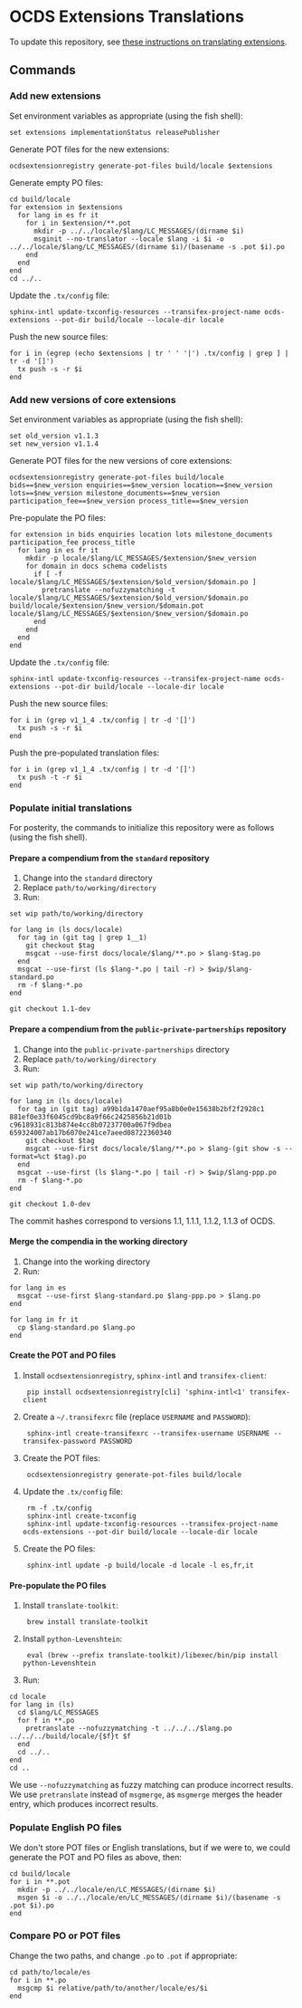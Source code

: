 # OCDS Extensions Translations

To update this repository, see [these instructions on translating extensions](https://ocdsextensionregistry.readthedocs.io/en/latest/translation.html).

## Commands

### Add new extensions

Set environment variables as appropriate (using the fish shell):

```
set extensions implementationStatus releasePublisher
```

Generate POT files for the new extensions:

```
ocdsextensionregistry generate-pot-files build/locale $extensions
```

Generate empty PO files:

```
cd build/locale
for extension in $extensions
  for lang in es fr it
    for i in $extension/**.pot
      mkdir -p ../../locale/$lang/LC_MESSAGES/(dirname $i)
      msginit --no-translator --locale $lang -i $i -o ../../locale/$lang/LC_MESSAGES/(dirname $i)/(basename -s .pot $i).po
    end
  end
end
cd ../..
```

Update the `.tx/config` file:

```
sphinx-intl update-txconfig-resources --transifex-project-name ocds-extensions --pot-dir build/locale --locale-dir locale
```

Push the new source files:

```
for i in (egrep (echo $extensions | tr ' ' '|') .tx/config | grep ] | tr -d '[]')
  tx push -s -r $i
end
```

### Add new versions of core extensions

Set environment variables as appropriate (using the fish shell):

```
set old_version v1.1.3
set new_version v1.1.4
```

Generate POT files for the new versions of core extensions:

```
ocdsextensionregistry generate-pot-files build/locale bids==$new_version enquiries==$new_version location==$new_version lots==$new_version milestone_documents==$new_version participation_fee==$new_version process_title==$new_version
```

Pre-populate the PO files:

```
for extension in bids enquiries location lots milestone_documents participation_fee process_title
  for lang in es fr it
    mkdir -p locale/$lang/LC_MESSAGES/$extension/$new_version
    for domain in docs schema codelists
      if [ -f locale/$lang/LC_MESSAGES/$extension/$old_version/$domain.po ]
        pretranslate --nofuzzymatching -t locale/$lang/LC_MESSAGES/$extension/$old_version/$domain.po build/locale/$extension/$new_version/$domain.pot locale/$lang/LC_MESSAGES/$extension/$new_version/$domain.po
      end
    end
  end
end
```

Update the `.tx/config` file:

```
sphinx-intl update-txconfig-resources --transifex-project-name ocds-extensions --pot-dir build/locale --locale-dir locale 
```

Push the new source files:

```
for i in (grep v1_1_4 .tx/config | tr -d '[]')
  tx push -s -r $i
end
```

Push the pre-populated translation files:

```
for i in (grep v1_1_4 .tx/config | tr -d '[]')
  tx push -t -r $i
end
```

### Populate initial translations

For posterity, the commands to initialize this repository were as follows (using the fish shell).

#### Prepare a compendium from the `standard` repository

1. Change into the `standard` directory
1. Replace `path/to/working/directory`
1. Run:

```
set wip path/to/working/directory

for lang in (ls docs/locale)
  for tag in (git tag | grep 1__1)
    git checkout $tag
    msgcat --use-first docs/locale/$lang/**.po > $lang-$tag.po
  end
  msgcat --use-first (ls $lang-*.po | tail -r) > $wip/$lang-standard.po
  rm -f $lang-*.po
end

git checkout 1.1-dev
```

#### Prepare a compendium from the `public-private-partnerships` repository

1. Change into the `public-private-partnerships` directory
1. Replace `path/to/working/directory`
1. Run:

```
set wip path/to/working/directory

for lang in (ls docs/locale)
  for tag in (git tag) a99b1da1470aef95a8b0e0e15638b2bf2f2928c1 881ef0e33f6045cd9bc8a9f66c2425856b21d01b c9618931c813b874e4cc8b07237700a067f9dbea 659324007ab17b6070e241ce7aeed08722360340
    git checkout $tag
    msgcat --use-first docs/locale/$lang/**.po > $lang-(git show -s --format=%ct $tag).po
  end
  msgcat --use-first (ls $lang-*.po | tail -r) > $wip/$lang-ppp.po
  rm -f $lang-*.po
end

git checkout 1.0-dev
```

The commit hashes correspond to versions 1.1, 1.1.1, 1.1.2, 1.1.3 of OCDS.

#### Merge the compendia in the working directory

1. Change into the working directory
1. Run:

```
for lang in es
  msgcat --use-first $lang-standard.po $lang-ppp.po > $lang.po
end

for lang in fr it
  cp $lang-standard.po $lang.po
end
```

#### Create the POT and PO files

1. Install `ocdsextensionregistry`, `sphinx-intl` and `transifex-client`:

        pip install ocdsextensionregistry[cli] 'sphinx-intl<1' transifex-client

1. Create a `~/.transifexrc` file (replace `USERNAME` and `PASSWORD`):

        sphinx-intl create-transifexrc --transifex-username USERNAME --transifex-password PASSWORD

1. Create the POT files:

        ocdsextensionregistry generate-pot-files build/locale

1. Update the `.tx/config` file:

        rm -f .tx/config
        sphinx-intl create-txconfig
        sphinx-intl update-txconfig-resources --transifex-project-name ocds-extensions --pot-dir build/locale --locale-dir locale

1. Create the PO files:

        sphinx-intl update -p build/locale -d locale -l es,fr,it

#### Pre-populate the PO files

1. Install `translate-toolkit`:

        brew install translate-toolkit

1. Install `python-Levenshtein`:

        eval (brew --prefix translate-toolkit)/libexec/bin/pip install python-Levenshtein

1. Run:

```
cd locale
for lang in (ls)
  cd $lang/LC_MESSAGES
  for f in **.po
    pretranslate --nofuzzymatching -t ../../../$lang.po ../../../build/locale/{$f}t $f
  end
  cd ../..
end
cd ..
```

We use `--nofuzzymatching` as fuzzy matching can produce incorrect results. We use `pretranslate` instead of `msgmerge`, as `msgmerge` merges the header entry, which produces incorrect results.

### Populate English PO files

We don't store POT files or English translations, but if we were to, we could generate the POT and PO files as above, then:

```
cd build/locale
for i in **.pot
  mkdir -p ../../locale/en/LC_MESSAGES/(dirname $i)
  msgen $i -o ../../locale/en/LC_MESSAGES/(dirname $i)/(basename -s .pot $i).po
end
```

### Compare PO or POT files

Change the two paths, and change `.po` to `.pot` if appropriate:

```
cd path/to/locale/es
for i in **.po
  msgcmp $i relative/path/to/another/locale/es/$i
end
```
